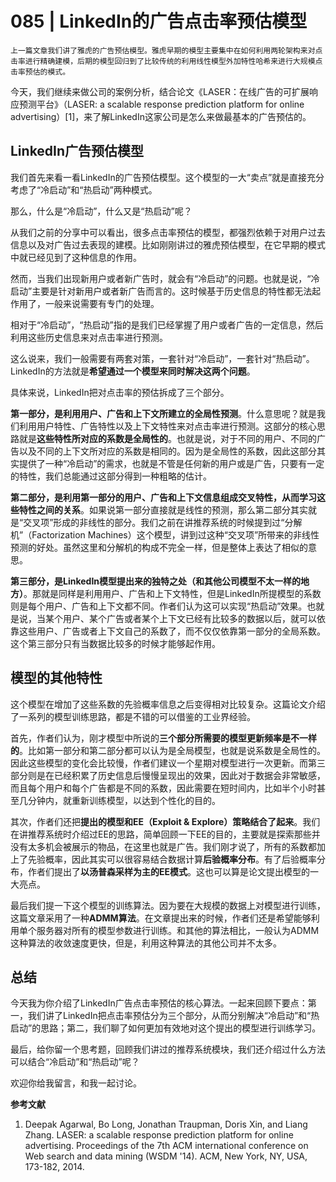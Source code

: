 # 085 | LinkedIn的广告点击率预估模型

    上一篇文章我们讲了雅虎的广告预估模型。雅虎早期的模型主要集中在如何利用两轮架构来对点击率进行精确建模，后期的模型回归到了比较传统的利用线性模型外加特性哈希来进行大规模点击率预估的模式。

今天，我们继续来做公司的案例分析，结合论文《LASER：在线广告的可扩展响应预测平台》（LASER: a scalable response prediction platform for online advertising）\[1\]，来了解LinkedIn这家公司是怎么来做最基本的广告预估的。

## LinkedIn广告预估模型

我们首先来看一看LinkedIn的广告预估模型。这个模型的一大“卖点”就是直接充分考虑了“冷启动”和“热启动”两种模式。

那么，什么是“冷启动”，什么又是“热启动”呢？

从我们之前的分享中可以看出，很多点击率预估的模型，都强烈依赖于对用户过去信息以及对广告过去表现的建模。比如刚刚讲过的雅虎预估模型，在它早期的模式中就已经见到了这种信息的作用。

然而，当我们出现新用户或者新广告时，就会有“冷启动”的问题。也就是说，“冷启动”主要是针对新用户或者新广告而言的。这时候基于历史信息的特性都无法起作用了，一般来说需要有专门的处理。

相对于“冷启动”，“热启动”指的是我们已经掌握了用户或者广告的一定信息，然后利用这些历史信息来对点击率进行预测。

这么说来，我们一般需要有两套对策，一套针对“冷启动”，一套针对“热启动”。LinkedIn的方法就是**希望通过一个模型来同时解决这两个问题**。

具体来说，LinkedIn把对点击率的预估拆成了三个部分。

**第一部分，是利用用户、广告和上下文所建立的全局性预测**。什么意思呢？就是我们利用用户特性、广告特性以及上下文特性来对点击率进行预测。这部分的核心思路就是**这些特性所对应的系数是全局性的**。也就是说，对于不同的用户、不同的广告以及不同的上下文所对应的系数是相同的。因为是全局性的系数，因此这部分其实提供了一种“冷启动”的需求，也就是不管是任何新的用户或是广告，只要有一定的特性，我们总能通过这部分得到一种粗略的估计。

**第二部分，是利用第一部分的用户、广告和上下文信息组成交叉特性，从而学习这些特性之间的关系**。如果说第一部分直接就是线性的预测，那么第二部分其实就是“交叉项”形成的非线性的部分。我们之前在讲推荐系统的时候提到过“分解机”（Factorization Machines）这个模型，讲到过这种“交叉项”所带来的非线性预测的好处。虽然这里和分解机的构成不完全一样，但是整体上表达了相似的意思。

**第三部分，是LinkedIn模型提出来的独特之处（和其他公司模型不太一样的地方）**。那就是同样是利用用户、广告和上下文特性，但是LinkedIn所提模型的系数则是每个用户、广告和上下文都不同。作者们认为这可以实现“热启动”效果。也就是说，当某个用户、某个广告或者某个上下文已经有比较多的数据以后，就可以依靠这些用户、广告或者上下文自己的系数了，而不仅仅依靠第一部分的全局系数。这个第三部分只有当数据比较多的时候才能够起作用。

## 模型的其他特性

这个模型在增加了这些系数的先验概率信息之后变得相对比较复杂。这篇论文介绍了一系列的模型训练思路，都是不错的可以借鉴的工业界经验。

首先，作者们认为，刚才模型中所说的**三个部分所需要的模型更新频率是不一样的**。比如第一部分和第二部分都可以认为是全局模型，也就是说系数是全局性的。因此这些模型的变化会比较慢，作者们建议一个星期对模型进行一次更新。而第三部分则是在已经积累了历史信息后慢慢呈现出的效果，因此对于数据会非常敏感，而且每个用户和每个广告都是不同的系数，因此需要在短时间内，比如半个小时甚至几分钟内，就重新训练模型，以达到个性化的目的。

其次，作者们还把**提出的模型和EE（Exploit & Explore）策略结合了起来**。我们在讲推荐系统时介绍过EE的思路，简单回顾一下EE的目的，主要就是探索那些并没有太多机会被展示的物品，在这里也就是广告。我们刚才说了，所有的系数都加上了先验概率，因此其实可以很容易结合数据计算**后验概率分布**。有了后验概率分布，作者们提出了**以汤普森采样为主的EE模式**。这也可以算是论文提出模型的一大亮点。

最后我们提一下这个模型的训练算法。因为要在大规模的数据上对模型进行训练，这篇文章采用了一种**ADMM算法**。在文章提出来的时候，作者们还是希望能够利用单个服务器对所有的模型参数进行训练。和其他的算法相比，一般认为ADMM这种算法的收敛速度更快，但是，利用这种算法的其他公司并不太多。

## 总结

今天我为你介绍了LinkedIn广告点击率预估的核心算法。一起来回顾下要点：第一，我们讲了LinkedIn把点击率预估分为三个部分，从而分别解决“冷启动”和“热启动”的思路；第二，我们聊了如何更加有效地对这个提出的模型进行训练学习。

最后，给你留一个思考题，回顾我们讲过的推荐系统模块，我们还介绍过什么方法可以结合“冷启动”和“热启动”呢？

欢迎你给我留言，和我一起讨论。

**参考文献**

1.  Deepak Agarwal, Bo Long, Jonathan Traupman, Doris Xin, and Liang Zhang. LASER: a scalable response prediction platform for online advertising. Proceedings of the 7th ACM international conference on Web search and data mining (WSDM '14). ACM, New York, NY, USA, 173-182, 2014.
    